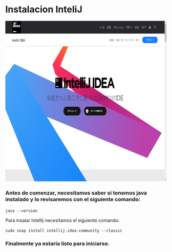 #  Instalacion  InteliJ

<p align="center">
<img src="R.png" width="600" height="500">

### Antes de comenzar, necesitamos saber si tenemos java instalado y lo revisaremos con el siguiente comando:

```java --version```

Para insalar Intellij necesitamos el siguiente comando:

```sudo snap install intellij-idea-community --classic```

### Finalmente ya estaría listo para iniciarse.
